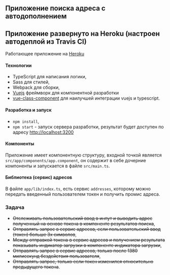 ##  Приложение поиска адреса с автодополнением

## Приложение развернуто на Heroku (настроен автодеплой из Travis CI)
Работающее приложение на [Heroku](https://vue-address-app.herokuapp.com)

#### Технологии
- TypeScript для написания логики,
- Sass для стилей,
- Webpack для сборки,
- [Vuejs](http://vuejs.org/v2/guide/) фреймворк для компонентной разработки
- [vue-class-component](https://github.com/vuejs/vue-class-component) для наилучшей интеграции vuejs и typescript.

#### Разработка и запуск
- `npm install`,
- `npm start` - запуск сервера разработки, результат будет доступен по адресу [http://localhost:3200](http://localhost:3200)

#### Компоненты
Приложение имеет компонентную структуру, входной точкой является `src/app/components/app.component`, он содержит в себе дочерние компоненты и запускается в файле `src/main.ts`.

#### Библиотека (сервис) адресов
В файле `app/lib/index.ts`, есть сервис `addresses`, которому можно передать введенный пользователем токен и получить промис адреса.


### Задача
- ~~Отслеживать пользовательский ввод в инпут и выводить адрес полученный на основе токена в компоненте результатов поиска~~,
- ~~Отправлять запрос в сервис адресов, если пользовательский ввод (токен) больше 3х символов~~,
- ~~Между отправкой токена в сервис адресов и получением результата показывать индикатор загрузки в компоненте индикатора загрузки~~,
- ~~Отправлять запрос в сервис адресов, только после 1380 милисекунд бездействия пользователя~~,
- ~~Отправлять запрос, только если токен изменился относительно предыдущего токена~~.

